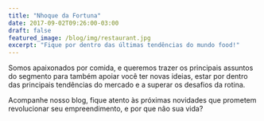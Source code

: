 ```yaml
---
title: "Nhoque da Fortuna"
date: 2017-09-02T09:26:00-03:00
draft: false
featured_image: /blog/img/restaurant.jpg
excerpt: "Fique por dentro das últimas tendências do mundo food!"
---
```


Somos apaixonados por comida, e queremos trazer os principais assuntos do segmento para também apoiar você ter novas ideias, estar por dentro das principais tendências do mercado e a superar os desafios da rotina.

Acompanhe nosso blog, fique atento às próximas novidades que prometem revolucionar seu empreendimento, e por que não sua vida?